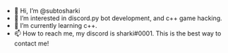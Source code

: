 - 👋 Hi, I’m @subtosharki
- 👀 I’m interested in discord.py bot development, and c++ game hacking.
- 🌱 I’m currently learning c++.
- 📫 How to reach me, my discord is sharki#0001. This is the best way to contact me!
